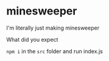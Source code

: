 # minesweeper

I'm literally just making minesweeper

What did you expect

`npm i` in the `src` folder and run index.js
